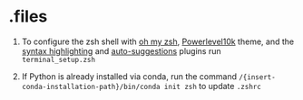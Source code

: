 # .files

1. To configure the zsh shell with [oh my zsh](https://ohmyz.sh/), [Powerlevel10k](https://github.com/romkatv/powerlevel10k) theme, and the [syntax highlighting](https://github.com/zsh-users/zsh-syntax-highlighting) and [auto-suggestions](https://github.com/zsh-users/zsh-autosuggestions) plugins run `terminal_setup.zsh`

2. If Python is already installed via conda, run the command `/{insert-conda-installation-path}/bin/conda init zsh` to update `.zshrc`
